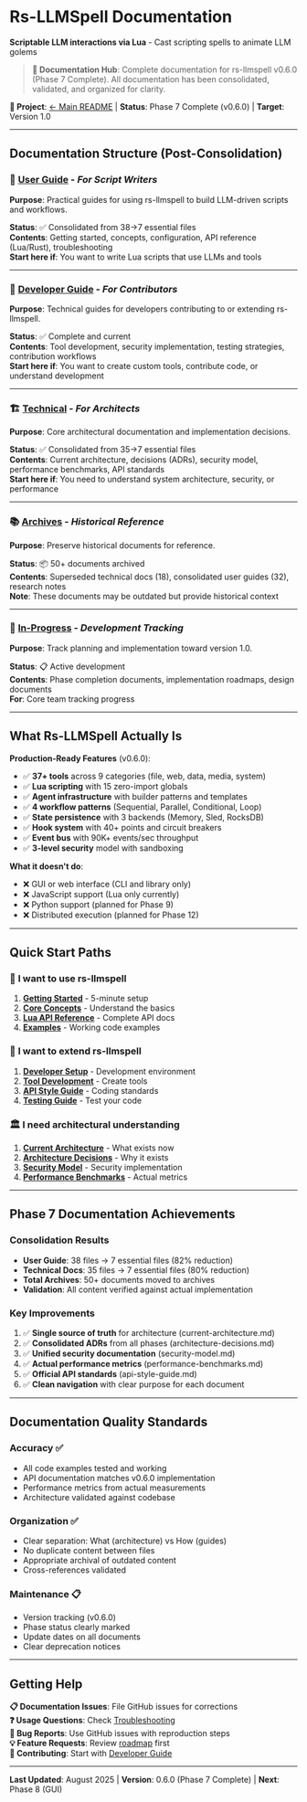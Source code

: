 # Rs-LLMSpell Documentation

**Scriptable LLM interactions via Lua** - Cast scripting spells to animate LLM golems

> **📖 Documentation Hub**: Complete documentation for rs-llmspell v0.6.0 (Phase 7 Complete). All documentation has been consolidated, validated, and organized for clarity.

**🔗 Project**: [← Main README](../README.md) | **Status**: Phase 7 Complete (v0.6.0) | **Target**: Version 1.0

---

## Documentation Structure (Post-Consolidation)

### 📘 [User Guide](user-guide/) - *For Script Writers*
**Purpose**: Practical guides for using rs-llmspell to build LLM-driven scripts and workflows.

**Status**: ✅ Consolidated from 38→7 essential files  
**Contents**: Getting started, concepts, configuration, API reference (Lua/Rust), troubleshooting  
**Start here if**: You want to write Lua scripts that use LLMs and tools

---

### 🔧 [Developer Guide](developer-guide/) - *For Contributors*  
**Purpose**: Technical guides for developers contributing to or extending rs-llmspell.

**Status**: ✅ Complete and current  
**Contents**: Tool development, security implementation, testing strategies, contribution workflows  
**Start here if**: You want to create custom tools, contribute code, or understand development

---

### 🏗️ [Technical](technical/) - *For Architects*
**Purpose**: Core architectural documentation and implementation decisions.

**Status**: ✅ Consolidated from 35→7 essential files  
**Contents**: Current architecture, decisions (ADRs), security model, performance benchmarks, API standards  
**Start here if**: You need to understand system architecture, security, or performance

---

### 📚 [Archives](archives/) - *Historical Reference*
**Purpose**: Preserve historical documents for reference.

**Status**: 📦 50+ documents archived  
**Contents**: Superseded technical docs (18), consolidated user guides (32), research notes  
**Note**: These documents may be outdated but provide historical context

---

### 🚧 [In-Progress](in-progress/) - *Development Tracking*
**Purpose**: Track planning and implementation toward version 1.0.

**Status**: 📋 Active development  
**Contents**: Phase completion documents, implementation roadmaps, design documents  
**For**: Core team tracking progress

---

## What Rs-LLMSpell Actually Is

**Production-Ready Features** (v0.6.0):
- ✅ **37+ tools** across 9 categories (file, web, data, media, system)
- ✅ **Lua scripting** with 15 zero-import globals
- ✅ **Agent infrastructure** with builder patterns and templates
- ✅ **4 workflow patterns** (Sequential, Parallel, Conditional, Loop)
- ✅ **State persistence** with 3 backends (Memory, Sled, RocksDB)
- ✅ **Hook system** with 40+ points and circuit breakers
- ✅ **Event bus** with 90K+ events/sec throughput
- ✅ **3-level security** model with sandboxing

**What it doesn't do**:
- ❌ GUI or web interface (CLI and library only)
- ❌ JavaScript support (Lua only currently)
- ❌ Python support (planned for Phase 9)
- ❌ Distributed execution (planned for Phase 12)

---

## Quick Start Paths

### 🚀 **I want to use rs-llmspell**
1. **[Getting Started](user-guide/getting-started.md)** - 5-minute setup
2. **[Core Concepts](user-guide/concepts.md)** - Understand the basics
3. **[Lua API Reference](user-guide/api/lua/)** - Complete API docs
4. **[Examples](../examples/)** - Working code examples

### 🔨 **I want to extend rs-llmspell**
1. **[Developer Setup](developer-guide/README.md)** - Development environment
2. **[Tool Development](developer-guide/tool-development-guide.md)** - Create tools
3. **[API Style Guide](technical/api-style-guide.md)** - Coding standards
4. **[Testing Guide](developer-guide/test-organization.md)** - Test your code

### 🏛️ **I need architectural understanding**
1. **[Current Architecture](technical/current-architecture.md)** - What exists now
2. **[Architecture Decisions](technical/architecture-decisions.md)** - Why it exists
3. **[Security Model](technical/security-model.md)** - Security implementation
4. **[Performance Benchmarks](technical/performance-benchmarks.md)** - Actual metrics

---

## Phase 7 Documentation Achievements

### Consolidation Results
- **User Guide**: 38 files → 7 essential files (82% reduction)
- **Technical Docs**: 35 files → 7 essential files (80% reduction)
- **Total Archives**: 50+ documents moved to archives
- **Validation**: All content verified against actual implementation

### Key Improvements
1. ✅ **Single source of truth** for architecture (current-architecture.md)
2. ✅ **Consolidated ADRs** from all phases (architecture-decisions.md)
3. ✅ **Unified security documentation** (security-model.md)
4. ✅ **Actual performance metrics** (performance-benchmarks.md)
5. ✅ **Official API standards** (api-style-guide.md)
6. ✅ **Clean navigation** with clear purpose for each document

---

## Documentation Quality Standards

### Accuracy ✅
- All code examples tested and working
- API documentation matches v0.6.0 implementation
- Performance metrics from actual measurements
- Architecture validated against codebase

### Organization ✅
- Clear separation: What (architecture) vs How (guides)
- No duplicate content between files
- Appropriate archival of outdated content
- Cross-references validated

### Maintenance 📋
- Version tracking (v0.6.0)
- Phase status clearly marked
- Update dates on all documents
- Clear deprecation notices

---

## Getting Help

**📋 Documentation Issues**: File GitHub issues for corrections  
**❓ Usage Questions**: Check [Troubleshooting](user-guide/troubleshooting.md)  
**🐛 Bug Reports**: Use GitHub issues with reproduction steps  
**💡 Feature Requests**: Review [roadmap](in-progress/implementation-phases.md) first  
**🤝 Contributing**: Start with [Developer Guide](developer-guide/)  

---

**Last Updated**: August 2025 | **Version**: 0.6.0 (Phase 7 Complete) | **Next**: Phase 8 (GUI)